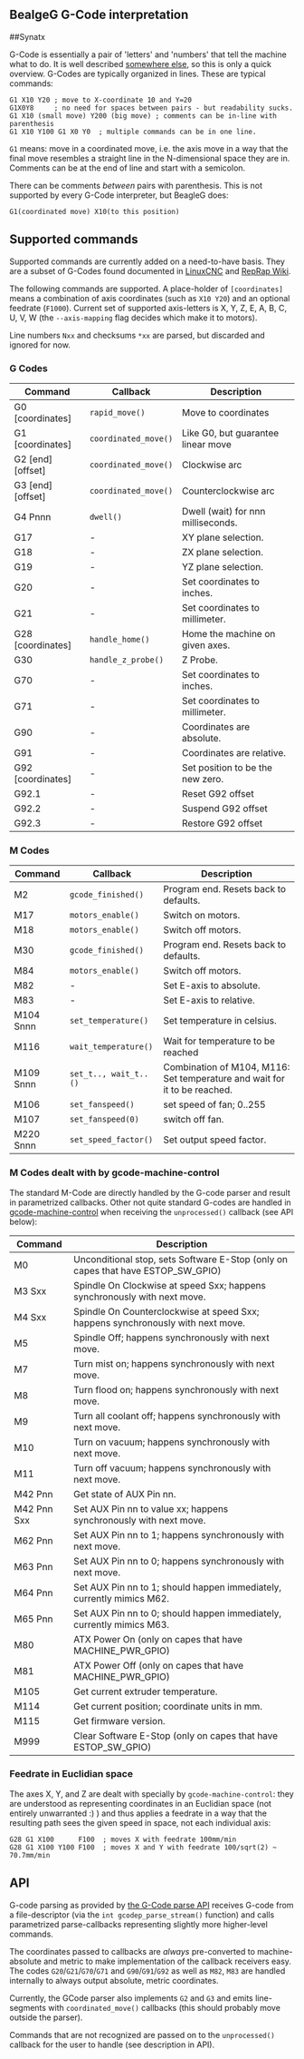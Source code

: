 BealgeG G-Code interpretation
-----------------------------

##Synatx

G-Code is essentially a pair of 'letters' and 'numbers' that tell the machine
what to do. It is well described [somewhere else][Intro GCode], so this is only a
quick overview.
G-Codes are typically organized in lines. These are typical commands:

    G1 X10 Y20 ; move to X-coordinate 10 and Y=20
    G1X0Y8     ; no need for spaces between pairs - but readability sucks.
    G1 X10 (small move) Y200 (big move) ; comments can be in-line with parenthesis
    G1 X10 Y100 G1 X0 Y0  ; multiple commands can be in one line.

`G1` means: move in a coordinated move, i.e. the axis move in a way that the
final move resembles a straight line in the N-dimensional space they are in.
Comments can be at the end of line and start with a semicolon.

There can be comments _between_ pairs with parenthesis. This is not supported
by every G-Code interpreter, but BeagleG does:

    G1(coordinated move) X10(to this position)

## Supported commands

Supported commands are currently added on a need-to-have basis. They are a subset
of G-Codes found documented in [LinuxCNC] and [RepRap Wiki].

The following commands are supported. A place-holder of `[coordinates]` means
a combination of axis coordinates (such as `X10 Y20`) and an optional feedrate
(`F1000`).
Current set of supported axis-letters is X, Y, Z, E, A, B, C, U, V, W (the
`--axis-mapping` flag decides which make it to motors).

Line numbers `Nxx` and checksums `*xx` are parsed, but discarded and ignored
for now.

### G Codes

Command          | Callback             | Description
---------------- |----------------------|------------------------------------
G0 [coordinates] | `rapid_move()`       | Move to coordinates
G1 [coordinates] | `coordinated_move()` | Like G0, but guarantee linear move
G2 [end] [offset]| `coordinated_move()` | Clockwise arc
G3 [end] [offset]| `coordinated_move()` | Counterclockwise arc
G4 Pnnn          | `dwell()`            | Dwell (wait) for nnn milliseconds.
G17              | -                    | XY plane selection.
G18              | -                    | ZX plane selection.
G19              | -                    | YZ plane selection.
G20              | -                    | Set coordinates to inches.
G21              | -                    | Set coordinates to millimeter.
G28 [coordinates]| `handle_home()`      | Home the machine on given axes.
G30              | `handle_z_probe()`   | Z Probe.
G70              | -                    | Set coordinates to inches.
G71              | -                    | Set coordinates to millimeter.
G90              | -                    | Coordinates are absolute.
G91              | -                    | Coordinates are relative.
G92 [coordinates]| -                    | Set position to be the new zero.
G92.1            | -                    | Reset G92 offset
G92.2            | -                    | Suspend G92 offset
G92.3            | -                    | Restore G92 offset

### M Codes

Command          | Callback              | Description
-----------------|-----------------------|-----------------------------
M2               | `gcode_finished()`    | Program end. Resets back to defaults.
M17              | `motors_enable()`     | Switch on motors.
M18              | `motors_enable()`     | Switch off motors.
M30              | `gcode_finished()`    | Program end. Resets back to defaults.
M84              | `motors_enable()`     | Switch off motors.
M82              | -                     | Set E-axis to absolute.
M83              | -                     | Set E-axis to relative.
M104 Snnn        | `set_temperature()`   | Set temperature in celsius.
M116             | `wait_temperature()`  | Wait for temperature to be reached
M109 Snnn        | `set_t.., wait_t..()` | Combination of M104, M116: Set temperature and wait for it to be reached.
M106             | `set_fanspeed()`      | set speed of fan; 0..255
M107             | `set_fanspeed(0)`     | switch off fan.
M220 Snnn        | `set_speed_factor()`  | Set output speed factor.

### M Codes dealt with by gcode-machine-control
The standard M-Code are directly handled by the G-code parser and result
in parametrized callbacks. Other not quite standard G-codes are handled in
[gcode-machine-control](./gcode-machine-control.c) when receiving
the `unprocessed()` callback (see API below):

Command          | Description
-----------------|----------------------------------------
M0               | Unconditional stop, sets Software E-Stop (only on capes that have ESTOP_SW_GPIO)
M3 Sxx           | Spindle On Clockwise at speed Sxx; happens synchronously with next move.
M4 Sxx           | Spindle On Counterclockwise at speed Sxx; happens synchronously with next move.
M5               | Spindle Off; happens synchronously with next move.
M7               | Turn mist on; happens synchronously with next move.
M8               | Turn flood on; happens synchronously with next move.
M9               | Turn all coolant off; happens synchronously with next move.
M10              | Turn on vacuum; happens synchronously with next move.
M11              | Turn off vacuum; happens synchronously with next move.
M42 Pnn          | Get state of AUX Pin nn.
M42 Pnn Sxx      | Set AUX Pin nn to value xx; happens synchronously with next move.
M62 Pnn          | Set AUX Pin nn to 1; happens synchronously with next move.
M63 Pnn          | Set AUX Pin nn to 0; happens synchronously with next move.
M64 Pnn          | Set AUX Pin nn to 1; should happen immediately, currently mimics M62.
M65 Pnn          | Set AUX Pin nn to 0; should happen immediately, currently mimics M63.
M80              | ATX Power On (only on capes that have MACHINE_PWR_GPIO)
M81              | ATX Power Off (only on capes that have MACHINE_PWR_GPIO)
M105             | Get current extruder temperature.
M114             | Get current position; coordinate units in mm.
M115             | Get firmware version.
M999             | Clear Software E-Stop (only on capes that have ESTOP_SW_GPIO)

### Feedrate in Euclidian space
The axes X, Y, and Z are dealt with specially by `gcode-machine-control`: they are
understood as representing coordinates in an Euclidian space (not entirely
unwarranted :) ) and thus applies a feedrate in a way that the resulting
path sees the given speed in space, not each individual axis:

    G28 G1 X100      F100  ; moves X with feedrate 100mm/min
    G28 G1 X100 Y100 F100  ; moves X and Y with feedrate 100/sqrt(2) ~ 70.7mm/min

## API
G-code parsing as provided by [the G-Code parse API](./gcode-parser.h) receives
G-code from a file-descriptor (via the `int gcodep_parse_stream()` function)
and calls parametrized parse-callbacks representing slightly more higher-level commands.

The coordinates passed to callbacks are _always_ pre-converted to machine-absolute and
metric to make implementation of the callback receivers easy.
The codes `G20`/`G21`/`G70`/`G71` and `G90`/`G91`/`G92` as well as
`M82`, `M83` are handled internally to always output absolute, metric coordinates.

Currently, the GCode parser also implements `G2` and `G3` and emits line-segments with
`coordinated_move()` callbacks (this should probably move outside the parser).

Commands that are not recognized are passed on to the `unprocessed()` callback
for the user to handle (see description in API).

[LinuxCNC]: http://linuxcnc.org/docs/html/gcode.html
[RepRap Wiki]: http://reprap.org/wiki/G-code
[Intro GCode]: http://en.wikipedia.org/wiki/G-code
